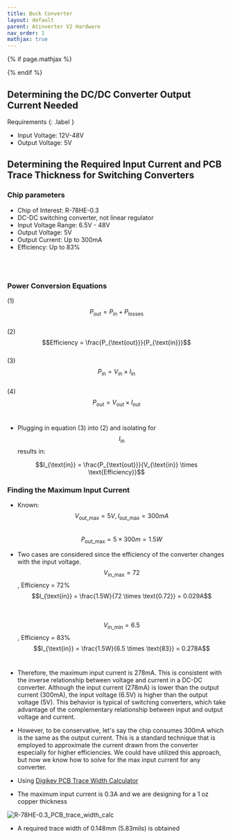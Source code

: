 ```yaml
---
title: Buck Converter
layout: default
parent: Atinverter V2 Hardware
nav_order: 1
mathjax: true
---
```


<!-- To enable math equation formatting -->
{% if page.mathjax %}
  <script type="text/javascript" async 
    src="https://polyfill.io/v3/polyfill.min.js?features=es6">
  </script>
  <script type="text/javascript" async 
    id="MathJax-script" 
    src="https://cdn.jsdelivr.net/npm/mathjax@3/es5/tex-mml-chtml.js">
  </script>
{% endif %}

## Determining the DC/DC Converter Output Current Needed
Requirements
{: .label } 
- Input Voltage: 12V-48V
- Output Voltage: 5V

## Determining the Required Input Current and PCB Trace Thickness for Switching Converters

### Chip parameters
- Chip of Interest: R-78HE-0.3
- DC-DC switching converter, not linear regulator
- Input Voltage Range: 6.5V - 48V
- Output Voltage: 5V
- Output Current: Up to 300mA
- Efficiency: Up to 83%
<br>
<br>

### Power Conversion Equations

(1) $$P_{\text{out}} = P_{\text{in}} + P_{\text{losses}}$$<br>
(2) $$Efficiency = \frac{P_{\text{out}}}{P_{\text{in}}}$$<br>
(3) $$P_{\text{in}}= V_{\text{in}} \times I_{\text{in}}$$<br>
(4) $$P_{\text{out}}= V_{\text{out}} \times I_{\text{out}}$$<br>

- Plugging in equation (3) into (2) and isolating for $$I_{\text{in}}$$ results in:

$$I_{\text{in}} = \frac{P_{\text{out}}}{V_{\text{in}} \times \text{Efficiency}}$$

### Finding the Maximum Input Current 
- Known: $$V_{\text{out_max}} = 5V, I_{\text{out_max}} = 300mA$$<br>
$$P_{\text{out_max}} = 5 \times 300m = 1.5W $$

- Two cases are considered since the efficiency of the converter changes with the input voltage. 
$$V_{\text{in_max}} = 72$$, Efficiency = 72%<br>
$$I_{\text{in}} = \frac{1.5W}{72 \times \text{0.72}} = 0.029A$$<br><br>
$$V_{\text{in_min}} = 6.5$$, Efficiency = 83%<br>
$$I_{\text{in}} = \frac{1.5W}{6.5 \times \text{83}} = 0.278A$$<br>

- Therefore, the maximum input current is 278mA. This is consistent with the inverse relationship between voltage and current in a DC-DC converter. Although the input current (278mA) is lower than the output current (300mA), the input voltage (6.5V) is higher than the output voltage (5V). This behavior is typical of switching converters, which take advantage of the complementary relationship between input and output voltage and current. 

- However, to be conservative, let's say the chip consumes 300mA which is the same as the output current. This is a standard technique that is employed to approximate the current drawn from the converter especially for higher efficiencies. We could have utilized this approach, but now we know how to solve for the max input current for any converter.

- Using [Digikey PCB Trace Width Calculator](https://www.digikey.com/en/resources/conversion-calculators/conversion-calculator-pcb-trace-width)

- The maximum input current is 0.3A and we are designing for a 1 oz copper thickness

![R-78HE-0.3_PCB_trace_width_calc](images/R-78HE-0.3_PCB_trace_width_calc.png)

- A required trace width of 0.148mm (5.83mils) is obtained
